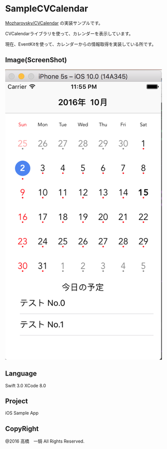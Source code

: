 # SampleCVCalendar

[Mozharovsky/CVCalendar](https://github.com/Mozharovsky/CVCalendar) の実装サンプルです。

CVCalendarライブラリを使って、カレンダーを表示しています。

現在、EventKitを使って、カレンダーからの情報取得を実装している所です。

## Image(ScreenShot)

<p align="center">
  <img src ="https://raw.githubusercontent.com/TakahashiIkki/SampleCVCalendar/master/ScreenShot/sh_1.png" />
</p>

## Language

Swift 3.0
XCode 8.0

## Project

iOS Sample App

## CopyRight

@2016 高橋　一騎 All Rights Reserved.